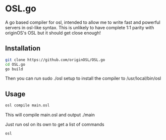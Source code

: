 # OSL.go

A go based compiler for osl, intended to allow me to write fast and powerful servers in osl-like syntax. This is unlikely to have complete 1:1 parity with originOS's OSL but it should get close enough!


## Installation

```bash
git clone https://github.com/originOSL/OSL.go
cd OSL.go
go build
```

Then you can run sudo ./osl setup to install the compiler to /usr/local/bin/osl

## Usage

```bash
osl compile main.osl
```

This will compile main.osl and output ./main

Just run osl on its own to get a list of commands

```bash
osl
```
